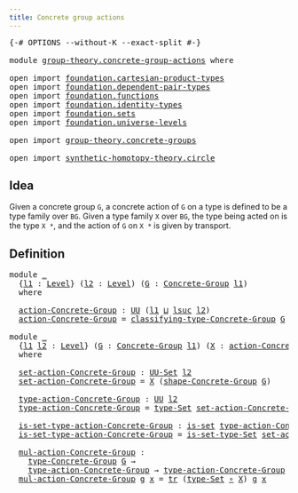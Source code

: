 ```yaml
---
title: Concrete group actions
---
```


<pre class="Agda"><a id="48" class="Symbol">{-#</a> <a id="52" class="Keyword">OPTIONS</a> <a id="60" class="Pragma">--without-K</a> <a id="72" class="Pragma">--exact-split</a> <a id="86" class="Symbol">#-}</a>

<a id="91" class="Keyword">module</a> <a id="98" href="group-theory.concrete-group-actions.html" class="Module">group-theory.concrete-group-actions</a> <a id="134" class="Keyword">where</a>

<a id="141" class="Keyword">open</a> <a id="146" class="Keyword">import</a> <a id="153" href="foundation.cartesian-product-types.html" class="Module">foundation.cartesian-product-types</a>
<a id="188" class="Keyword">open</a> <a id="193" class="Keyword">import</a> <a id="200" href="foundation.dependent-pair-types.html" class="Module">foundation.dependent-pair-types</a>
<a id="232" class="Keyword">open</a> <a id="237" class="Keyword">import</a> <a id="244" href="foundation.functions.html" class="Module">foundation.functions</a>
<a id="265" class="Keyword">open</a> <a id="270" class="Keyword">import</a> <a id="277" href="foundation.identity-types.html" class="Module">foundation.identity-types</a>
<a id="303" class="Keyword">open</a> <a id="308" class="Keyword">import</a> <a id="315" href="foundation.sets.html" class="Module">foundation.sets</a>
<a id="331" class="Keyword">open</a> <a id="336" class="Keyword">import</a> <a id="343" href="foundation.universe-levels.html" class="Module">foundation.universe-levels</a>

<a id="371" class="Keyword">open</a> <a id="376" class="Keyword">import</a> <a id="383" href="group-theory.concrete-groups.html" class="Module">group-theory.concrete-groups</a>

<a id="413" class="Keyword">open</a> <a id="418" class="Keyword">import</a> <a id="425" href="synthetic-homotopy-theory.circle.html" class="Module">synthetic-homotopy-theory.circle</a>
</pre>
## Idea

Given a concrete group `G`, a concrete action of `G` on a type is defined to be a type family over `BG`. Given a type family `X` over `BG`, the type being acted on is the type `X *`, and the action of `G` on `X *` is given by transport.

## Definition

<pre class="Agda"><a id="733" class="Keyword">module</a> <a id="740" href="group-theory.concrete-group-actions.html#740" class="Module">_</a>
  <a id="744" class="Symbol">{</a><a id="745" href="group-theory.concrete-group-actions.html#745" class="Bound">l1</a> <a id="748" class="Symbol">:</a> <a id="750" href="Agda.Primitive.html#597" class="Postulate">Level</a><a id="755" class="Symbol">}</a> <a id="757" class="Symbol">(</a><a id="758" href="group-theory.concrete-group-actions.html#758" class="Bound">l2</a> <a id="761" class="Symbol">:</a> <a id="763" href="Agda.Primitive.html#597" class="Postulate">Level</a><a id="768" class="Symbol">)</a> <a id="770" class="Symbol">(</a><a id="771" href="group-theory.concrete-group-actions.html#771" class="Bound">G</a> <a id="773" class="Symbol">:</a> <a id="775" href="group-theory.concrete-groups.html#1969" class="Function">Concrete-Group</a> <a id="790" href="group-theory.concrete-group-actions.html#745" class="Bound">l1</a><a id="792" class="Symbol">)</a>
  <a id="796" class="Keyword">where</a>
  
  <a id="807" href="group-theory.concrete-group-actions.html#807" class="Function">action-Concrete-Group</a> <a id="829" class="Symbol">:</a> <a id="831" href="foundation-core.universe-levels.html#235" class="Primitive">UU</a> <a id="834" class="Symbol">(</a><a id="835" href="group-theory.concrete-group-actions.html#745" class="Bound">l1</a> <a id="838" href="Agda.Primitive.html#810" class="Primitive Operator">⊔</a> <a id="840" href="Agda.Primitive.html#780" class="Primitive">lsuc</a> <a id="845" href="group-theory.concrete-group-actions.html#758" class="Bound">l2</a><a id="847" class="Symbol">)</a>
  <a id="851" href="group-theory.concrete-group-actions.html#807" class="Function">action-Concrete-Group</a> <a id="873" class="Symbol">=</a> <a id="875" href="group-theory.concrete-groups.html#2370" class="Function">classifying-type-Concrete-Group</a> <a id="907" href="group-theory.concrete-group-actions.html#771" class="Bound">G</a> <a id="909" class="Symbol">→</a> <a id="911" href="foundation-core.sets.html#1190" class="Function">UU-Set</a> <a id="918" href="group-theory.concrete-group-actions.html#758" class="Bound">l2</a>

<a id="922" class="Keyword">module</a> <a id="929" href="group-theory.concrete-group-actions.html#929" class="Module">_</a>
  <a id="933" class="Symbol">{</a><a id="934" href="group-theory.concrete-group-actions.html#934" class="Bound">l1</a> <a id="937" href="group-theory.concrete-group-actions.html#937" class="Bound">l2</a> <a id="940" class="Symbol">:</a> <a id="942" href="Agda.Primitive.html#597" class="Postulate">Level</a><a id="947" class="Symbol">}</a> <a id="949" class="Symbol">(</a><a id="950" href="group-theory.concrete-group-actions.html#950" class="Bound">G</a> <a id="952" class="Symbol">:</a> <a id="954" href="group-theory.concrete-groups.html#1969" class="Function">Concrete-Group</a> <a id="969" href="group-theory.concrete-group-actions.html#934" class="Bound">l1</a><a id="971" class="Symbol">)</a> <a id="973" class="Symbol">(</a><a id="974" href="group-theory.concrete-group-actions.html#974" class="Bound">X</a> <a id="976" class="Symbol">:</a> <a id="978" href="group-theory.concrete-group-actions.html#807" class="Function">action-Concrete-Group</a> <a id="1000" href="group-theory.concrete-group-actions.html#937" class="Bound">l2</a> <a id="1003" href="group-theory.concrete-group-actions.html#950" class="Bound">G</a><a id="1004" class="Symbol">)</a>
  <a id="1008" class="Keyword">where</a>

  <a id="1017" href="group-theory.concrete-group-actions.html#1017" class="Function">set-action-Concrete-Group</a> <a id="1043" class="Symbol">:</a> <a id="1045" href="foundation-core.sets.html#1190" class="Function">UU-Set</a> <a id="1052" href="group-theory.concrete-group-actions.html#937" class="Bound">l2</a>
  <a id="1057" href="group-theory.concrete-group-actions.html#1017" class="Function">set-action-Concrete-Group</a> <a id="1083" class="Symbol">=</a> <a id="1085" href="group-theory.concrete-group-actions.html#974" class="Bound">X</a> <a id="1087" class="Symbol">(</a><a id="1088" href="group-theory.concrete-groups.html#2500" class="Function">shape-Concrete-Group</a> <a id="1109" href="group-theory.concrete-group-actions.html#950" class="Bound">G</a><a id="1110" class="Symbol">)</a>

  <a id="1115" href="group-theory.concrete-group-actions.html#1115" class="Function">type-action-Concrete-Group</a> <a id="1142" class="Symbol">:</a> <a id="1144" href="foundation-core.universe-levels.html#235" class="Primitive">UU</a> <a id="1147" href="group-theory.concrete-group-actions.html#937" class="Bound">l2</a>
  <a id="1152" href="group-theory.concrete-group-actions.html#1115" class="Function">type-action-Concrete-Group</a> <a id="1179" class="Symbol">=</a> <a id="1181" href="foundation-core.sets.html#1304" class="Function">type-Set</a> <a id="1190" href="group-theory.concrete-group-actions.html#1017" class="Function">set-action-Concrete-Group</a>

  <a id="1219" href="group-theory.concrete-group-actions.html#1219" class="Function">is-set-type-action-Concrete-Group</a> <a id="1253" class="Symbol">:</a> <a id="1255" href="foundation-core.sets.html#1113" class="Function">is-set</a> <a id="1262" href="group-theory.concrete-group-actions.html#1115" class="Function">type-action-Concrete-Group</a>
  <a id="1291" href="group-theory.concrete-group-actions.html#1219" class="Function">is-set-type-action-Concrete-Group</a> <a id="1325" class="Symbol">=</a> <a id="1327" href="foundation-core.sets.html#1355" class="Function">is-set-type-Set</a> <a id="1343" href="group-theory.concrete-group-actions.html#1017" class="Function">set-action-Concrete-Group</a>

  <a id="1372" href="group-theory.concrete-group-actions.html#1372" class="Function">mul-action-Concrete-Group</a> <a id="1398" class="Symbol">:</a>
    <a id="1404" href="group-theory.concrete-groups.html#3392" class="Function">type-Concrete-Group</a> <a id="1424" href="group-theory.concrete-group-actions.html#950" class="Bound">G</a> <a id="1426" class="Symbol">→</a>
    <a id="1432" href="group-theory.concrete-group-actions.html#1115" class="Function">type-action-Concrete-Group</a> <a id="1459" class="Symbol">→</a> <a id="1461" href="group-theory.concrete-group-actions.html#1115" class="Function">type-action-Concrete-Group</a>
  <a id="1490" href="group-theory.concrete-group-actions.html#1372" class="Function">mul-action-Concrete-Group</a> <a id="1516" href="group-theory.concrete-group-actions.html#1516" class="Bound">g</a> <a id="1518" href="group-theory.concrete-group-actions.html#1518" class="Bound">x</a> <a id="1520" class="Symbol">=</a> <a id="1522" href="foundation-core.identity-types.html#5702" class="Function">tr</a> <a id="1525" class="Symbol">(</a><a id="1526" href="foundation-core.sets.html#1304" class="Function">type-Set</a> <a id="1535" href="foundation-core.functions.html#420" class="Function Operator">∘</a> <a id="1537" href="group-theory.concrete-group-actions.html#974" class="Bound">X</a><a id="1538" class="Symbol">)</a> <a id="1540" href="group-theory.concrete-group-actions.html#1516" class="Bound">g</a> <a id="1542" href="group-theory.concrete-group-actions.html#1518" class="Bound">x</a>
</pre>